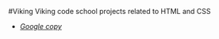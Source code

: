 #Viking
Viking code school projects related to HTML and CSS <br />
- *[Google copy](https://github.com/firetimli/Viking/blob/master/CSS/googlepage/google.html)*